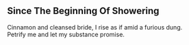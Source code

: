 Since The Beginning Of Showering
--------------------------------
Cinnamon and cleansed bride, I rise as if amid a furious dung.  
Petrify me and let my substance promise.  
